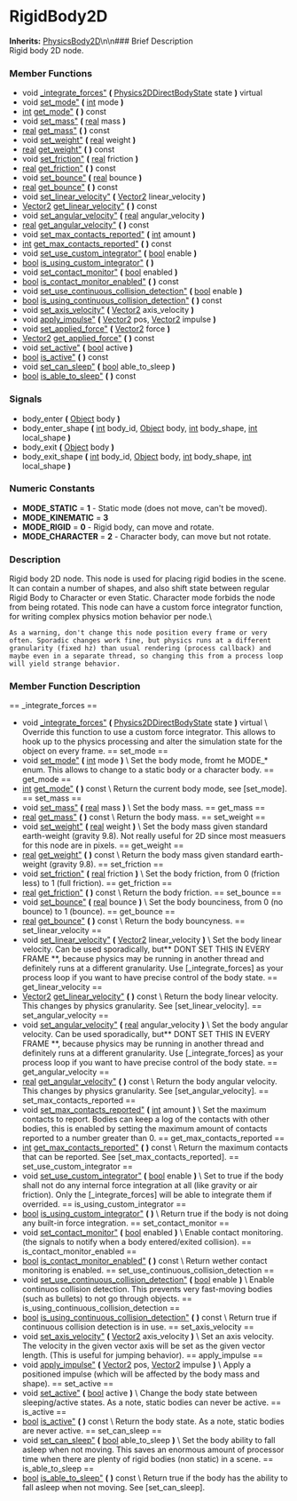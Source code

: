 #  RigidBody2D  
**Inherits:** [PhysicsBody2D](class_physicsbody2d)\\n\\n###  Brief Description  
Rigid body 2D node.
###  Member Functions 
  * void [_integrate_forces"](#_integrate_forces) **(** [Physics2DDirectBodyState](class_physics2ddirectbodystate) state  **)** virtual
  * void [set_mode"](#set_mode) **(** [int](class_int) mode  **)**
  * [int](class_int) [get_mode"](#get_mode) **(** **)** const
  * void [set_mass"](#set_mass) **(** [real](class_real) mass  **)**
  * [real](class_real) [get_mass"](#get_mass) **(** **)** const
  * void [set_weight"](#set_weight) **(** [real](class_real) weight  **)**
  * [real](class_real) [get_weight"](#get_weight) **(** **)** const
  * void [set_friction"](#set_friction) **(** [real](class_real) friction  **)**
  * [real](class_real) [get_friction"](#get_friction) **(** **)** const
  * void [set_bounce"](#set_bounce) **(** [real](class_real) bounce  **)**
  * [real](class_real) [get_bounce"](#get_bounce) **(** **)** const
  * void [set_linear_velocity"](#set_linear_velocity) **(** [Vector2](class_vector2) linear_velocity  **)**
  * [Vector2](class_vector2) [get_linear_velocity"](#get_linear_velocity) **(** **)** const
  * void [set_angular_velocity"](#set_angular_velocity) **(** [real](class_real) angular_velocity  **)**
  * [real](class_real) [get_angular_velocity"](#get_angular_velocity) **(** **)** const
  * void [set_max_contacts_reported"](#set_max_contacts_reported) **(** [int](class_int) amount  **)**
  * [int](class_int) [get_max_contacts_reported"](#get_max_contacts_reported) **(** **)** const
  * void [set_use_custom_integrator"](#set_use_custom_integrator) **(** [bool](class_bool) enable  **)**
  * [bool](class_bool) [is_using_custom_integrator"](#is_using_custom_integrator) **(** **)**
  * void [set_contact_monitor"](#set_contact_monitor) **(** [bool](class_bool) enabled  **)**
  * [bool](class_bool) [is_contact_monitor_enabled"](#is_contact_monitor_enabled) **(** **)** const
  * void [set_use_continuous_collision_detection"](#set_use_continuous_collision_detection) **(** [bool](class_bool) enable  **)**
  * [bool](class_bool) [is_using_continuous_collision_detection"](#is_using_continuous_collision_detection) **(** **)** const
  * void [set_axis_velocity"](#set_axis_velocity) **(** [Vector2](class_vector2) axis_velocity  **)**
  * void [apply_impulse"](#apply_impulse) **(** [Vector2](class_vector2) pos, [Vector2](class_vector2) impulse  **)**
  * void [set_applied_force"](#set_applied_force) **(** [Vector2](class_vector2) force  **)**
  * [Vector2](class_vector2) [get_applied_force"](#get_applied_force) **(** **)** const
  * void [set_active"](#set_active) **(** [bool](class_bool) active  **)**
  * [bool](class_bool) [is_active"](#is_active) **(** **)** const
  * void [set_can_sleep"](#set_can_sleep) **(** [bool](class_bool) able_to_sleep  **)**
  * [bool](class_bool) [is_able_to_sleep"](#is_able_to_sleep) **(** **)** const
###  Signals  
  * <a name="body_enter">body_enter</a> **(** [Object](class_object) body  **)**
  * <a name="body_enter_shape">body_enter_shape</a> **(** [int](class_int) body_id, [Object](class_object) body, [int](class_int) body_shape, [int](class_int) local_shape  **)**
  * <a name="body_exit">body_exit</a> **(** [Object](class_object) body  **)**
  * <a name="body_exit_shape">body_exit_shape</a> **(** [int](class_int) body_id, [Object](class_object) body, [int](class_int) body_shape, [int](class_int) local_shape  **)**
###  Numeric Constants  
  * **MODE_STATIC** = **1** - Static mode (does not move, can't be moved).
  * **MODE_KINEMATIC** = **3**
  * **MODE_RIGID** = **0** - Rigid body, can move and rotate.
  * **MODE_CHARACTER** = **2** - Character body, can move but not rotate.
###  Description  
Rigid body 2D node. This node is used for placing rigid bodies in the scene. It can contain a number of shapes, and also shift state between regular Rigid Body to Character or even Static. 
	Character mode forbids the node from being rotated. This node can have a custom force integrator function, for writing complex physics motion behavior per node.\\

	As a warning, don't change this node position every frame or very often. Sporadic changes work fine, but physics runs at a different granularity (fixed hz) than usual rendering (process callback) and maybe even in a separate thread, so changing this from a process loop will yield strange behavior.
###  Member Function Description  
==  _integrate_forces  ==
  * void [_integrate_forces"](#_integrate_forces) **(** [Physics2DDirectBodyState](class_physics2ddirectbodystate) state  **)** virtual
\\
Override this function to use a custom force integrator. This allows to hook up to the physics processing and alter the simulation state for the object on every frame.
==  set_mode  ==
  * void [set_mode"](#set_mode) **(** [int](class_int) mode  **)**
\\
Set the body mode, fromt he MODE_* enum. This allows to change to a static body or a character body.
==  get_mode  ==
  * [int](class_int) [get_mode"](#get_mode) **(** **)** const
\\
Return the current body mode, see [set_mode].
==  set_mass  ==
  * void [set_mass"](#set_mass) **(** [real](class_real) mass  **)**
\\
Set the body mass.
==  get_mass  ==
  * [real](class_real) [get_mass"](#get_mass) **(** **)** const
\\
Return the body mass.
==  set_weight  ==
  * void [set_weight"](#set_weight) **(** [real](class_real) weight  **)**
\\
Set the body mass given standard earth-weight (gravity 9.8). Not really useful for 2D since most measuers for this node are in pixels.
==  get_weight  ==
  * [real](class_real) [get_weight"](#get_weight) **(** **)** const
\\
Return the body mass given standard earth-weight (gravity 9.8).
==  set_friction  ==
  * void [set_friction"](#set_friction) **(** [real](class_real) friction  **)**
\\
Set the body friction, from 0 (friction less) to 1 (full friction).
==  get_friction  ==
  * [real](class_real) [get_friction"](#get_friction) **(** **)** const
\\
Return the body friction.
==  set_bounce  ==
  * void [set_bounce"](#set_bounce) **(** [real](class_real) bounce  **)**
\\
Set the body bounciness, from 0 (no bounce) to 1 (bounce).
==  get_bounce  ==
  * [real](class_real) [get_bounce"](#get_bounce) **(** **)** const
\\
Return the body bouncyness.
==  set_linear_velocity  ==
  * void [set_linear_velocity"](#set_linear_velocity) **(** [Vector2](class_vector2) linear_velocity  **)**
\\
Set the body linear velocity. Can be used sporadically, but** DONT SET THIS IN EVERY FRAME **, because physics may be running in another thread and definitely runs at a different granularity. Use [_integrate_forces] as your process loop if you want to have precise control of the body state.
==  get_linear_velocity  ==
  * [Vector2](class_vector2) [get_linear_velocity"](#get_linear_velocity) **(** **)** const
\\
Return the body linear velocity. This changes by physics granularity. See [set_linear_velocity].
==  set_angular_velocity  ==
  * void [set_angular_velocity"](#set_angular_velocity) **(** [real](class_real) angular_velocity  **)**
\\
Set the body angular velocity. Can be used sporadically, but** DONT SET THIS IN EVERY FRAME **, because physics may be running in another thread and definitely runs at a different granularity. Use [_integrate_forces] as your process loop if you want to have precise control of the body state.
==  get_angular_velocity  ==
  * [real](class_real) [get_angular_velocity"](#get_angular_velocity) **(** **)** const
\\
Return the body angular velocity. This changes by physics granularity. See [set_angular_velocity].
==  set_max_contacts_reported  ==
  * void [set_max_contacts_reported"](#set_max_contacts_reported) **(** [int](class_int) amount  **)**
\\
Set the maximum contacts to report. Bodies can keep a log of the contacts with other bodies, this is enabled by setting the maximum amount of contacts reported to a number greater than 0.
==  get_max_contacts_reported  ==
  * [int](class_int) [get_max_contacts_reported"](#get_max_contacts_reported) **(** **)** const
\\
Return the maximum contacts that can be reported. See [set_max_contacts_reported].
==  set_use_custom_integrator  ==
  * void [set_use_custom_integrator"](#set_use_custom_integrator) **(** [bool](class_bool) enable  **)**
\\
Set to true if the body shall not do any internal force integration at all (like gravity or air friction). Only the [_integrate_forces] will be able to integrate them if overrided.
==  is_using_custom_integrator  ==
  * [bool](class_bool) [is_using_custom_integrator"](#is_using_custom_integrator) **(** **)**
\\
Return true if the body is not doing any built-in force integration.
==  set_contact_monitor  ==
  * void [set_contact_monitor"](#set_contact_monitor) **(** [bool](class_bool) enabled  **)**
\\
Enable contact monitoring. (the signals to notify when a body entered/exited collision).
==  is_contact_monitor_enabled  ==
  * [bool](class_bool) [is_contact_monitor_enabled"](#is_contact_monitor_enabled) **(** **)** const
\\
Return wether contact monitoring is enabled.
==  set_use_continuous_collision_detection  ==
  * void [set_use_continuous_collision_detection"](#set_use_continuous_collision_detection) **(** [bool](class_bool) enable  **)**
\\
Enable continuos collision detection. This prevents very fast-moving bodies (such as bullets) to not go through objects.
==  is_using_continuous_collision_detection  ==
  * [bool](class_bool) [is_using_continuous_collision_detection"](#is_using_continuous_collision_detection) **(** **)** const
\\
Return true if  continuous collision detection is in use.
==  set_axis_velocity  ==
  * void [set_axis_velocity"](#set_axis_velocity) **(** [Vector2](class_vector2) axis_velocity  **)**
\\
Set an axis velocity. The velocity in the given vector axis will be set as the given vector length. (This is useful for jumping behavior).
==  apply_impulse  ==
  * void [apply_impulse"](#apply_impulse) **(** [Vector2](class_vector2) pos, [Vector2](class_vector2) impulse  **)**
\\
Apply a positioned impulse (which will be affected by the body mass and shape).
==  set_active  ==
  * void [set_active"](#set_active) **(** [bool](class_bool) active  **)**
\\
Change the body state between sleeping/active states. As a note, static bodies can never be active.
==  is_active  ==
  * [bool](class_bool) [is_active"](#is_active) **(** **)** const
\\
Return the body state. As a note, static bodies are never active.
==  set_can_sleep  ==
  * void [set_can_sleep"](#set_can_sleep) **(** [bool](class_bool) able_to_sleep  **)**
\\
Set the body ability to fall asleep when not moving. This saves an enormous amount of processor time when there are plenty of rigid bodies (non static) in a scene.
==  is_able_to_sleep  ==
  * [bool](class_bool) [is_able_to_sleep"](#is_able_to_sleep) **(** **)** const
\\
Return true if the body has the ability to fall asleep when not moving. See [set_can_sleep].
